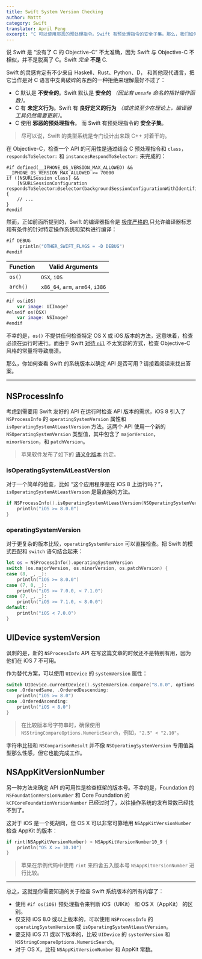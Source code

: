 ```yaml
---
title: Swift System Version Checking
author: Mattt
category: Swift
translator: April Peng
excerpt: "C 可以使用邪恶的预处理指令。Swift 有预处理指令的安全子集。那么，我们如何检查系统版本的 API 兼容性？"
---
```


说 Swift 是 “没有了 C 的 Objective-C” 不太准确，因为 Swift 与 Objective-C 不相似，并不是脱离了 C。Swift _完全_ **不是** C.

Swift 的灵感肯定有不少来自 Haskell、Rust、Python、D， 和其他现代语言，把它当作是对 C 语言中支离破碎的东西的一种拒绝来理解最好不过了：

- C 默认是 **不安全的**。Swift 默认是 **安全的** _（因此有 `unsafe` 命名的指针操作函数）_。
- C 有 **未定义行为**。Swift 有 **良好定义的行为** _（或这说至少在理论上，编译器工具仍然需要更新）_。
- C 使用 **邪恶的预处理指令**。 而 Swift 有预处理指令的 **安全子集**。

> 尽可以说，Swift 的类型系统是专门设计出来跟 C++ 对着干的。

在 Objective-C，检查一个 API 的可用性是通过结合 C 预处理指令和 `class`，`respondsToSelector:` 和 `instancesRespondToSelector:` 来完成的：

```objc
#if defined(__IPHONE_OS_VERSION_MAX_ALLOWED) && __IPHONE_OS_VERSION_MAX_ALLOWED >= 70000
if ([NSURLSession class] &&
    [NSURLSessionConfiguration respondsToSelector:@selector(backgroundSessionConfigurationWithIdentifier:)]) {
    // ...
}
#endif
```

然而，正如前面所提到的，Swift 的编译器指令是 [极度严格的](https://developer.apple.com/library/ios/documentation/Swift/Conceptual/BuildingCocoaApps/InteractingWithCAPIs.html#//apple_ref/doc/uid/TP40014216-CH8-XID_20),只允许编译器标志和有条件的针对特定操作系统和架构进行编译：

```swift
#if DEBUG
     println("OTHER_SWIFT_FLAGS = -D DEBUG")
#endif
```

| Function | Valid Arguments                    |
|----------|------------------------------------|
| `os()`   | `OSX`, `iOS`                      |
| `arch()` | `x86_64`, `arm`, `arm64`, `i386`   |

```swift
#if os(iOS)
    var image: UIImage?
#elseif os(OSX)
    var image: NSImage?
#endif
```

不幸的是，`os()` 不提供任何检查特定 OS X 或 iOS 版本的方法，这意味着，检查必须在运行时进行。而由于 Swift [对待 `nil`](http://nshipster.cn/nil/) 不太宽容的方式，检查 Objective-C 风格的常量将导致崩溃。

那么，你如何查看 Swift 的系统版本以确定 API 是否可用？请接着阅读来找出答案。

* * *

## NSProcessInfo

考虑到需要用 Swift 友好的 API 在运行时检查 API 版本的需求，iOS 8 引入了 `NSProcessInfo` 的 `operatingSystemVersion` 属性和 `isOperatingSystemAtLeastVersion` 方法。这两个 API 使用一个新的 `NSOperatingSystemVersion` 类型值，其中包含了 `majorVersion`，`minorVersion`，和 `patchVersion`。

> 苹果软件发布了如下的 [语义化版本](http://semver.org) 约定。

### isOperatingSystemAtLeastVersion

对于一个简单的检查，比如 “这个应用程序是在 iOS 8 上运行吗？”，`isOperatingSystemAtLeastVersion` 是最直接的方法。

```swift
if NSProcessInfo().isOperatingSystemAtLeastVersion(NSOperatingSystemVersion(majorVersion: 8, minorVersion: 0, patchVersion: 0)) {
    println("iOS >= 8.0.0")
}
```

### operatingSystemVersion

对于更复杂的版本比较，`operatingSystemVersion` 可以直接检查。把 Swift 的模式匹配和 `switch` 语句结合起来：

```swift
let os = NSProcessInfo().operatingSystemVersion
switch (os.majorVersion, os.minorVersion, os.patchVersion) {
case (8, _, _):
    println("iOS >= 8.0.0")
case (7, 0, _):
    println("iOS >= 7.0.0, < 7.1.0")
case (7, _, _):
    println("iOS >= 7.1.0, < 8.0.0")
default:
    println("iOS < 7.0.0")
}
```

## UIDevice systemVersion

讽刺的是，新的 `NSProcessInfo` API 在写这篇文章的时候还不是特别有用，因为他们在 iOS 7 不可用。

作为替代方案，可以使用 `UIDevice` 的 `systemVersion` 属性：

```swift
switch UIDevice.currentDevice().systemVersion.compare("8.0.0", options: NSStringCompareOptions.NumericSearch) {
case .OrderedSame, .OrderedDescending:
    println("iOS >= 8.0")
case .OrderedAscending:
    println("iOS < 8.0")
}
```

> 在比较版本号字符串时，确保使用 `NSStringCompareOptions.NumericSearch`，例如，`"2.5" < "2.10"`。

字符串比较和 `NSComparisonResult` 并不像 `NSOperatingSystemVersion` 专用值类型那么性感，但它也能完成工作。

## NSAppKitVersionNumber

另一种方法来确定 API 的可用性是检查框架的版本号。不幸的是，Foundation 的 `NSFoundationVersionNumber` 和 Core Foundation 的 `kCFCoreFoundationVersionNumber` 已经过时了，以往操作系统的发布常数已经找不到了。

这对于 iOS 是一个死胡同，但 OS X 可以非常可靠地用 `NSAppKitVersionNumber` 检查 AppKit 的版本：

```swift
if rint(NSAppKitVersionNumber) > NSAppKitVersionNumber10_9 {
    println("OS X >= 10.10")
}
```

> 苹果在示例代码中使用 `rint` 来四舍五入版本号 `NSAppKitVersionNumber` 进行比较。

* * *

总之，这就是你需要知道的关于检查 Swift 系统版本的所有内容了：

- 使用 `#if os(iOS)` 预处理指令来判断 iOS（UIKit） 和 OS X（AppKit） 的区别。
- 仅支持 iOS 8.0 或以上版本的，可以使用 `NSProcessInfo` 的 `operatingSystemVersion` 或 `isOperatingSystemAtLeastVersion`。
- 要支持 iOS 7.1 或以下版本的，比较 `UIDevice` 的 `systemVersion` 和 `NSStringCompareOptions.NumericSearch`。
- 对于 OS X，比较 `NSAppKitVersionNumber` 和 AppKit 常数。
```
